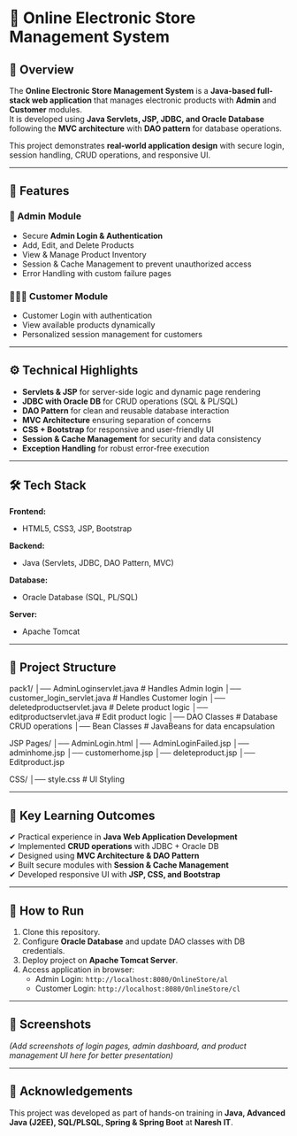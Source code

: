 # 🛒 Online Electronic Store Management System  

## 📌 Overview  
The **Online Electronic Store Management System** is a **Java-based full-stack web application** that manages electronic products with **Admin** and **Customer** modules.  
It is developed using **Java Servlets, JSP, JDBC, and Oracle Database** following the **MVC architecture** with **DAO pattern** for database operations.  

This project demonstrates **real-world application design** with secure login, session handling, CRUD operations, and responsive UI.  

---

## 🚀 Features  

### 👤 Admin Module  
- Secure **Admin Login & Authentication**  
- Add, Edit, and Delete Products  
- View & Manage Product Inventory  
- Session & Cache Management to prevent unauthorized access  
- Error Handling with custom failure pages  

### 🧑‍🤝‍🧑 Customer Module  
- Customer Login with authentication  
- View available products dynamically  
- Personalized session management for customers  

---

## ⚙️ Technical Highlights  
- **Servlets & JSP** for server-side logic and dynamic page rendering  
- **JDBC with Oracle DB** for CRUD operations (SQL & PL/SQL)  
- **DAO Pattern** for clean and reusable database interaction  
- **MVC Architecture** ensuring separation of concerns  
- **CSS + Bootstrap** for responsive and user-friendly UI  
- **Session & Cache Management** for security and data consistency  
- **Exception Handling** for robust error-free execution  

---

## 🛠️ Tech Stack  

**Frontend:**  
- HTML5, CSS3, JSP, Bootstrap  

**Backend:**  
- Java (Servlets, JDBC, DAO Pattern, MVC)  

**Database:**  
- Oracle Database (SQL, PL/SQL)  

**Server:**  
- Apache Tomcat  

---

## 📂 Project Structure  
pack1/
│── AdminLoginservlet.java # Handles Admin login
│── customer_login_servlet.java # Handles Customer login
│── deletedproductservlet.java # Delete product logic
│── editproductservlet.java # Edit product logic
│── DAO Classes # Database CRUD operations
│── Bean Classes # JavaBeans for data encapsulation

JSP Pages/
│── AdminLogin.html
│── AdminLoginFailed.jsp
│── adminhome.jsp
│── customerhome.jsp
│── deleteproduct.jsp
│── Editproduct.jsp

CSS/
│── style.css # UI Styling

---

## 🔑 Key Learning Outcomes  
✔ Practical experience in **Java Web Application Development**  
✔ Implemented **CRUD operations** with JDBC + Oracle DB  
✔ Designed using **MVC Architecture & DAO Pattern**  
✔ Built secure modules with **Session & Cache Management**  
✔ Developed responsive UI with **JSP, CSS, and Bootstrap**  

---

## 📝 How to Run  
1. Clone this repository.  
2. Configure **Oracle Database** and update DAO classes with DB credentials.  
3. Deploy project on **Apache Tomcat Server**.  
4. Access application in browser:  
   - Admin Login: `http://localhost:8080/OnlineStore/al`  
   - Customer Login: `http://localhost:8080/OnlineStore/cl`  

---

## 📸 Screenshots  
*(Add screenshots of login pages, admin dashboard, and product management UI here for better presentation)*  

---

## 🙌 Acknowledgements  
This project was developed as part of hands-on training in **Java, Advanced Java (J2EE), SQL/PLSQL, Spring & Spring Boot** at **Naresh IT**.  
